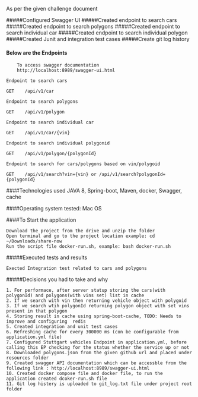 As per the given challenge document

#####Configured Swagger UI
#####Created endpoint to search cars
#####Created endpoint to search polygons
#####Created endpoint to search individual car
#####Created endpoint to search individual polygon
#####Created Junit and integration test cases
#####Create git log history
#### Below are the Endpoints

```
    To access swagger documentation 
    http://localhost:8989/swagger-ui.html
```
```
Endpoint to search cars

GET    /api/v1/car
```
```
Endpoint to search polygons

GET    /api/v1/polygon

```
```
Endpoint to search individual car

GET    /api/v1/car/{vin}

```

```
Endpoint to search individual polygonid

GET    /api/v1/polygon/{polygonId}

```

```
Endpoint to search for cars/polygons based on vin/polygoid

GET    /api/v1/search?vin={vin} or /api/v1/search?polygonId={polygonId}

```
####Technologies used
JAVA 8, Spring-boot, Maven, docker, Swagger, cache

####Operating system tested:
Mac OS

####To Start the application
```
Download the project from the drive and unzip the folder
Open terminal and go to the project location example: cd ~/Downloads/share-now
Run the script file docker-run.sh, example: bash docker-run.sh
```

#####Executed tests and results
```
Exected Integration test related to cars and polygons
```

#####Decisions you had to take and why
```
1. For performace, after server statup storing the cars(with polygonId) and polygons(with vins set) list in cache
2. If we search with vin then returning vehicle object with polygoid
3. If we search wtih polygonId returning polygon object with set vins present in that polygon
4. Storing result in cache using spring-boot-cache, TODO: Needs to improve and configuring  redis
5. Created integration and unit test cases
6. Refreshing cache for every 300000 ms (con be configurable from application.yml file)
7. Configured Stuttgart vehicles Endpoint in application.yml, before calling this EP checking for the status whether the service up or not
8. Downloaded polygons.json from the given github url and placed under resources folder
9. Created swagger API documentation which can be accessble from the following link : http://localhost:8989/swagger-ui.html
10. Created docker compose file and docker file, to run the application created dcoker-run.sh file
11. Git log histery is uploaded to git_log.txt file under project root folder  
```
